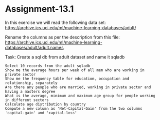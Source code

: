# Assignment-13.1

In this exercise we will read the following data set: https://archive.ics.uci.edu/ml/machine-learning-databases/adult/

Rename the columns as per the description from this file: https://archive.ics.uci.edu/ml/machine-learning-databases/adult/adult.names

Task: Create a sql db from adult dataset and name it sqladb

    Select 10 records from the adult sqladb
    Show me the average hours per week of all men who are working in private sector
    Show me the frequency table for education, occupation and relationship, separately
    Are there any people who are married, working in private sector and having a masters degree
    What is the average, minimum and maximum age group for people working in different sectors
    Calculate age distribution by country
    Compute a new column as 'Net-Capital-Gain' from the two columns 'capital-gain' and 'capital-loss'
